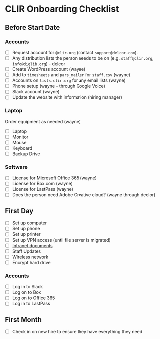 # CLIR Onboarding Checklist

## Before Start Date

### Accounts

- [ ] Request account for `@clir.org` (contact `support@delcor.com`).
- [ ] Any distribution lists the person needs to be on (e.g. `staff@clir.org`, `info@diglib.org`) - delcor
- [ ] Create WordPress account (wayne)
- [ ] Add to `timesheets` and `pars_mailer` for `staff.csv` (wayne)
- [ ] Accounts on `lists.clir.org` for any email lists (wayne)
- [ ] Phone setup (wayne - through Google Voice)
- [ ] Slack account (wayne)
- [ ] Update the website with information (hiring manager)

### Laptop

Order equipment as needed (wayne)

- [ ] Laptop
- [ ] Monitor
- [ ] Mouse
- [ ] Keyboard
- [ ] Backup Drive

### Software

- [ ] License for Microsoft Office 365 (wayne)
- [ ] License for Box.com (wayne)
- [ ] License for LastPass (wayne)
- [ ] Does the person need Adobe Creative cloud? (wayne through declor)

## First Day

- [ ] Set up computer
- [ ] Set up phone
- [ ] Set up printer
- [ ] Set up VPN access (until file server is migrated)
- [ ] [Intranet documents](https://intranet.clir.org/new-employees/)
- [ ] Staff Updates
- [ ] Wireless network
- [ ] Encrypt hard drive

### Accounts

- [ ] Log in to Slack
- [ ] Log on to Box
- [ ] Log on to Office 365
- [ ] Log in to LastPass

## First Month

- [ ] Check in on new hire to ensure they have everything they need
